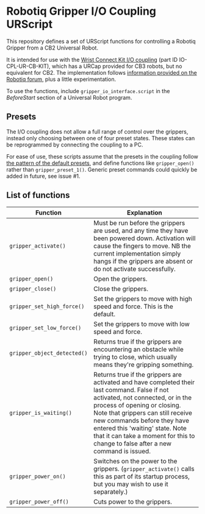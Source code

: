 # Robotiq Gripper I/O Coupling URScript
This repository defines a set of URScript functions for controlling a Robotiq Gripper from a CB2 Universal Robot.

It is intended for use with the [Wrist Connect Kit I/O coupling](https://dof.robotiq.com/discussion/1704/new-wrist-connect-kits-for-ur-cb-series) (part ID IO-CPL-UR-CB-KIT), which has a URCap provided for CB3 robots, but no equivalent for CB2. The implementation follows [information provided on the Robotiq forum](https://dof.robotiq.com/discussion/1704/new-wrist-connect-kits-for-ur-cb-series#Comment_5785), plus a little experimentation.

To use the functions, include `gripper_io_interface.script` in the _BeforeStart_ section of a Universal Robot program.

## Presets
The I/O coupling does not allow a full range of control over the grippers, instead only choosing between one of four preset states. These states can be reprogrammed by connecting the coupling to a PC.

For ease of use, these scripts assume that the presets in the coupling follow [the pattern of the default presets](https://dof.robotiq.com/discussion/1704/new-wrist-connect-kits-for-ur-cb-series#Comment_5175), and define functions like `gripper_open()` rather than `gripper_preset_1()`. Generic preset commands could quickly be added in future, see issue #1.

## List of functions
| Function | Explanation |
| -- | -- |
| `gripper_activate()` | Must be run before the grippers are used, and any time they have been powered down. Activation will cause the fingers to move. NB the current implementation simply hangs if the grippers are absent or do not activate successfully. |
| `gripper_open()` | Open the grippers. |
| `gripper_close()` | Close the grippers. |
| `gripper_set_high_force()` | Set the grippers to move with high speed and force. This is the default. |
| `gripper_set_low_force()` | Set the grippers to move with low speed and force. |
| `gripper_object_detected()` | Returns true if the grippers are encountering an obstacle while trying to close, which usually means they're gripping something. |
| `gripper_is_waiting()` | Returns true if the grippers are activated and have completed their last command. False if not activated, not connected, or in the process of opening or closing. Note that grippers can still receive new commands before they have entered this 'waiting' state. Note that it can take a moment for this to change to false after a new command is issued. |
| `gripper_power_on()` | Switches on the power to the grippers. (`gripper_activate()` calls this as part of its startup process, but you may wish to use it separately.) |
| `gripper_power_off()` | Cuts power to the grippers. |

